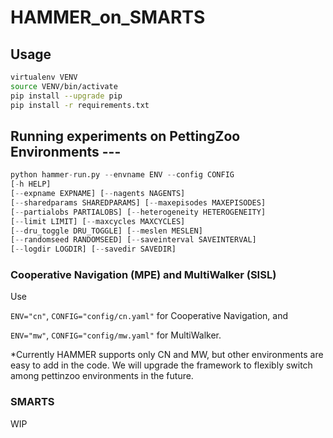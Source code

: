 # HAMMER_on_SMARTS

## Usage

```bash
virtualenv VENV
source VENV/bin/activate 
pip install --upgrade pip 
pip install -r requirements.txt 
```

## Running experiments on PettingZoo Environments ---

```python
python hammer-run.py --envname ENV --config CONFIG 
[-h HELP] 
[--expname EXPNAME] [--nagents NAGENTS] 
[--sharedparams SHAREDPARAMS] [--maxepisodes MAXEPISODES] 
[--partialobs PARTIALOBS] [--heterogeneity HETEROGENEITY] 
[--limit LIMIT] [--maxcycles MAXCYCLES] 
[--dru_toggle DRU_TOGGLE] [--meslen MESLEN] 
[--randomseed RANDOMSEED] [--saveinterval SAVEINTERVAL] 
[--logdir LOGDIR] [--savedir SAVEDIR]
```

### Cooperative Navigation (MPE) and MultiWalker (SISL)

Use

`ENV="cn"`, `CONFIG="config/cn.yaml"` for Cooperative Navigation, and

`ENV="mw"`, `CONFIG="config/mw.yaml"` for MultiWalker.

*Currently HAMMER supports only CN and MW, but other environments are easy to add in the code. We will upgrade the framework to flexibly switch among pettinzoo environments in the future.

### SMARTS

WIP

